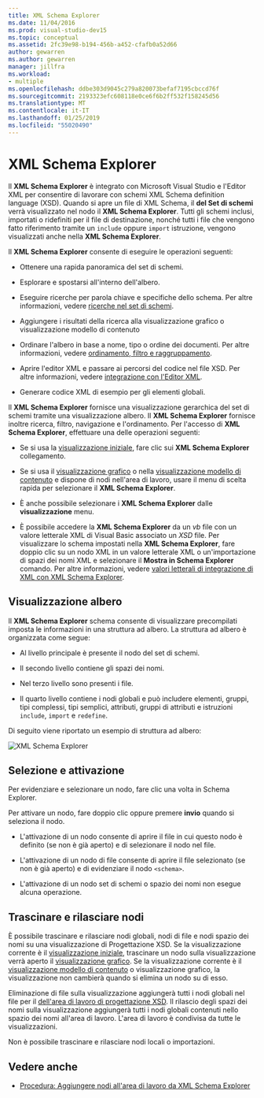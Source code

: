 ```yaml
---
title: XML Schema Explorer
ms.date: 11/04/2016
ms.prod: visual-studio-dev15
ms.topic: conceptual
ms.assetid: 2fc39e98-b194-456b-a452-cfafb0a52d66
author: gewarren
ms.author: gewarren
manager: jillfra
ms.workload:
- multiple
ms.openlocfilehash: ddbe303d9045c279a820073befaf7195cbccd76f
ms.sourcegitcommit: 2193323efc608118e0ce6f6b2ff532f158245d56
ms.translationtype: MT
ms.contentlocale: it-IT
ms.lasthandoff: 01/25/2019
ms.locfileid: "55020490"
---
```

# <a name="xml-schema-explorer"></a>XML Schema Explorer

Il **XML Schema Explorer** è integrato con Microsoft Visual Studio e l'Editor XML per consentire di lavorare con schemi XML Schema definition language (XSD). Quando si apre un file di XML Schema, il **del Set di schemi** verrà visualizzato nel nodo il **XML Schema Explorer**. Tutti gli schemi inclusi, importati o ridefiniti per il file di destinazione, nonché tutti i file che vengono fatto riferimento tramite un `include` oppure `import` istruzione, vengono visualizzati anche nella **XML Schema Explorer**.

 Il **XML Schema Explorer** consente di eseguire le operazioni seguenti:

-   Ottenere una rapida panoramica del set di schemi.

-   Esplorare e spostarsi all'interno dell'albero.

-   Eseguire ricerche per parola chiave e specifiche dello schema. Per altre informazioni, vedere [ricerche nel set di schemi](../xml-tools/searching-the-schema-set.md).

-   Aggiungere i risultati della ricerca alla visualizzazione grafico o visualizzazione modello di contenuto

-   Ordinare l'albero in base a nome, tipo o ordine dei documenti. Per altre informazioni, vedere [ordinamento, filtro e raggruppamento](../xml-tools/sorting-filtering-and-grouping-xml-schema-explorer.md).

-   Aprire l'editor XML e passare ai percorsi del codice nel file XSD. Per altre informazioni, vedere [integrazione con l'Editor XML](../xml-tools/integration-with-xml-editor.md).

-   Generare codice XML di esempio per gli elementi globali.

Il **XML Schema Explorer** fornisce una visualizzazione gerarchica del set di schemi tramite una visualizzazione albero. Il **XML Schema Explorer** fornisce inoltre ricerca, filtro, navigazione e l'ordinamento. Per l'accesso di **XML Schema Explorer**, effettuare una delle operazioni seguenti:

-   Se si usa la [visualizzazione iniziale](../xml-tools/start-view.md), fare clic sui **XML Schema Explorer** collegamento.

-   Se si usa il [visualizzazione grafico](../xml-tools/graph-view.md) o nella [visualizzazione modello di contenuto](../xml-tools/content-model-view.md) e dispone di nodi nell'area di lavoro, usare il menu di scelta rapida per selezionare il **XML Schema Explorer**.

-   È anche possibile selezionare i **XML Schema Explorer** dalle **visualizzazione** menu.

-   È possibile accedere la **XML Schema Explorer** da un *vb* file con un valore letterale XML di Visual Basic associato un *XSD* file. Per visualizzare lo schema impostati nella **XML Schema Explorer**, fare doppio clic su un nodo XML in un valore letterale XML o un'importazione di spazi dei nomi XML e selezionare il **Mostra in Schema Explorer** comando. Per altre informazioni, vedere [valori letterali di integrazione di XML con XML Schema Explorer](../xml-tools/integration-of-xml-literals-with-xml-schema-explorer.md).

## <a name="tree-view"></a>Visualizzazione albero
 Il **XML Schema Explorer** schema consente di visualizzare precompilati imposta le informazioni in una struttura ad albero. La struttura ad albero è organizzata come segue:

-   Al livello principale è presente il nodo del set di schemi.

-   Il secondo livello contiene gli spazi dei nomi.

-   Nel terzo livello sono presenti i file.

-   Il quarto livello contiene i nodi globali e può includere elementi, gruppi, tipi complessi, tipi semplici, attributi, gruppi di attributi e istruzioni `include`, `import` e `redefine`.

Di seguito viene riportato un esempio di struttura ad albero:

![XML Schema Explorer](../xml-tools/media/xmlschemaexplorer.gif)

## <a name="selection-and-activation"></a>Selezione e attivazione
 Per evidenziare e selezionare un nodo, fare clic una volta in Schema Explorer.

 Per attivare un nodo, fare doppio clic oppure premere **invio** quando si seleziona il nodo.

-   L'attivazione di un nodo consente di aprire il file in cui questo nodo è definito (se non è già aperto) e di selezionare il nodo nel file.

-   L'attivazione di un nodo di file consente di aprire il file selezionato (se non è già aperto) e di evidenziare il nodo `<schema>`.

-   L'attivazione di un nodo set di schemi o spazio dei nomi non esegue alcuna operazione.

## <a name="drag-and-drop-nodes"></a>Trascinare e rilasciare nodi
 È possibile trascinare e rilasciare nodi globali, nodi di file e nodi spazio dei nomi su una visualizzazione di Progettazione XSD. Se la visualizzazione corrente è il [visualizzazione iniziale](../xml-tools/start-view.md), trascinare un nodo sulla visualizzazione verrà aperto il [visualizzazione grafico](../xml-tools/graph-view.md). Se la visualizzazione corrente è il [visualizzazione modello di contenuto](../xml-tools/content-model-view.md) o visualizzazione grafico, la visualizzazione non cambierà quando si elimina un nodo su di esso.

 Eliminazione di file sulla visualizzazione aggiungerà tutti i nodi globali nel file per il [dell'area di lavoro di progettazione XSD](../xml-tools/xml-schema-designer-workspace.md). Il rilascio degli spazi dei nomi sulla visualizzazione aggiungerà tutti i nodi globali contenuti nello spazio dei nomi all'area di lavoro. L'area di lavoro è condivisa da tutte le visualizzazioni.

 Non è possibile trascinare e rilasciare nodi locali o importazioni.

## <a name="see-also"></a>Vedere anche

- [Procedura: Aggiungere nodi all'area di lavoro da XML Schema Explorer](../xml-tools/how-to-add-nodes-to-the-workspace-from-the-xml-schema-explorer.md)